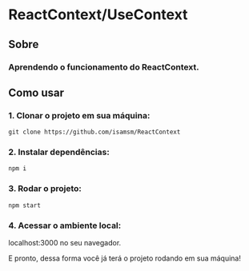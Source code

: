 # ReactContext/UseContext

## Sobre

### Aprendendo o funcionamento do ReactContext.

## Como usar

### 1. Clonar o projeto em sua máquina:

```
git clone https://github.com/isamsm/ReactContext
```

### 2. Instalar dependências:

```
npm i
```

### 3. Rodar o projeto:

```
npm start
```

### 4. Acessar o ambiente local:

localhost:3000 no seu navegador.

E pronto, dessa forma você já terá o projeto rodando em sua máquina!

